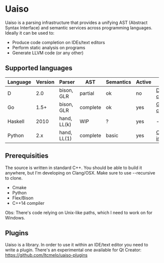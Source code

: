 # Uaiso

Uaiso is a parsing infrastructure that provides a unifying AST (Abstract Syntax Interface) and semantic services across programming languages. Ideally it can be used to:

* Produce code completion on IDEs/text editors
* Perform static analysis on programs
* Generate LLVM code (or any other)

## Supported languages

Language | Version | Parser | AST | Semantics | Active | Demo
---------|---------|--------|-----|-----------|--------|------
D | 2.0 | bison, GLR | partial | ok | no | [D completion](https://youtu.be/71aqIwv3vJs)
Go | 1.5+ | bison, GLR | complete | ok | yes | [Go completion](https://youtu.be/nUpcVBAw0DM)
Haskell | 2010 | hand, LL(k) | WIP | ? | yes | -
Python | 2.x | hand, LL(1) | complete | basic | yes | [Overall intro](https://youtu.be/71aqIwv3vJs)

## Prerequisities

The source is written in standard C++. You should be able to build it anywhere, but I'm developing on Clang/OSX. Make sure to use --recursive to clone.

* Cmake
* Python
* Flex/Bison
* C++14 compiler

Obs: There's code relying on Unix-like paths, which I need to work on for Windows.

## Plugins

Uaiso is a library. In order to use it within an IDE/text editor you need to write a plugin. There's an experimental one available for Qt Creator: https://github.com/ltcmelo/uaiso-plugins
